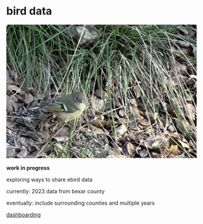 # bird data

![ruby-crowned kinglet](images/my_kinglet.jpg)

**work in progress** 

exploring ways to share ebird data

currently: 2023 data from bexar county

eventually: include surrounding counties and multiple years

[dashboarding](https://public.tableau.com/app/profile/misty.garcia2134/viz/bexar_ebird_2023/Dashboard1)